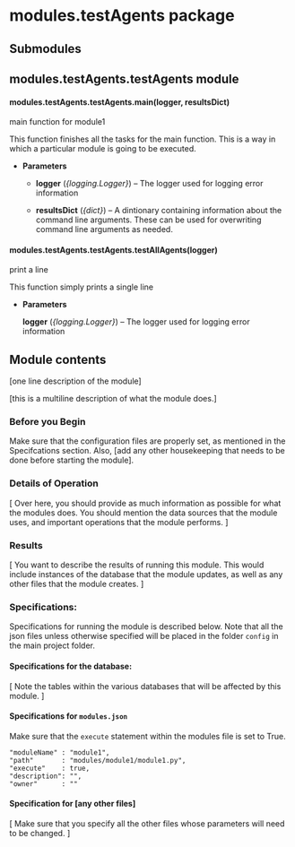 # modules.testAgents package

## Submodules

## modules.testAgents.testAgents module


#### modules.testAgents.testAgents.main(logger, resultsDict)
main function for module1

This function finishes all the tasks for the
main function. This is a way in which a
particular module is going to be executed.


* **Parameters**

    * **logger** (*{logging.Logger}*) – The logger used for logging error information

    * **resultsDict** (*{dict}*) – A dintionary containing information about the
      command line arguments. These can be used for
      overwriting command line arguments as needed.



#### modules.testAgents.testAgents.testAllAgents(logger)
print a line

This function simply prints a single line


* **Parameters**

    **logger** (*{logging.Logger}*) – The logger used for logging error information


## Module contents

[one line description of the module]

[this is a
multiline description of what the module does.]

### Before you Begin

Make sure that the configuration files are properly set, as mentioned in the Specifcations
section. Also, [add any other housekeeping that needs to be done before starting the module].

### Details of Operation

[
Over here, you should provide as much information as possible for what the modules does.
You should mention the data sources that the module uses, and important operations that
the module performs.
]

### Results

[
You want to describe the results of running this module. This would include instances of
the database that the module updates, as well as any other files that the module creates.
]

### Specifications:

Specifications for running the module is described below. Note that all the json files
unless otherwise specified will be placed in the folder `config` in the main project
folder.

#### Specifications for the database:

[
Note the tables within the various databases that will be affected by this module.
]

#### Specifications for `modules.json`

Make sure that the `execute` statement within the modules file is set to True.

```
"moduleName" : "module1",
"path"       : "modules/module1/module1.py",
"execute"    : true,
"description": "",
"owner"      : ""
```

#### Specification for [any other files]

[
Make sure that you specify all the other files whose parameters will need to be
changed.
]
